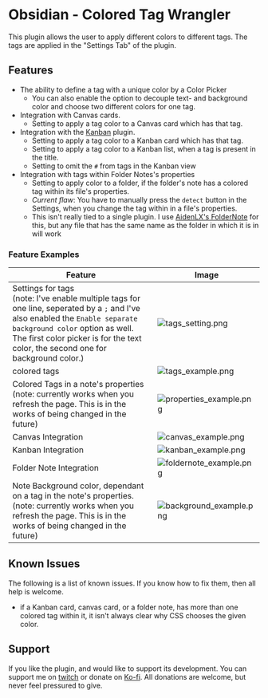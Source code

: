 # Obsidian - Colored Tag Wrangler
This plugin allows the user to apply different colors to different tags.
The tags are applied in the "Settings Tab" of the plugin.

## Features
- The ability to define a tag with a unique color by a Color Picker
  - You can also enable the option to decouple text- and background color and choose two different colors for one tag.
- Integration with Canvas cards.
  - Setting to apply a tag color to a Canvas card which has that tag.
- Integration with the [Kanban](https://github.com/mgmeyers/obsidian-kanban) plugin.
  - Setting to apply a tag color to a Kanban card which has that tag.
  - Setting to apply a tag color to a Kanban list, when a tag is present in the title.
  - Setting to omit the `#` from tags in the Kanban view
- Integration with tags within Folder Notes's properties
  - Setting to apply color to a folder, if the folder's note has a colored tag within its file's properties.
  - *Current flaw*: You have to manually press the `detect` button in the Settings, when you change the tag within in a file's properties.
  - This isn't really tied to a single plugin. I use [AidenLX's FolderNote](https://github.com/aidenlx/alx-folder-note) for this, but any file that has the same name as the folder in which it is in will work

### Feature Examples

| Feature                                                                                                                                                                                                                                                   | Image                                                                                                                                          |
|-----------------------------------------------------------------------------------------------------------------------------------------------------------------------------------------------------------------------------------------------------------|------------------------------------------------------------------------------------------------------------------------------------------------|
| Settings for tags <br> (note: I've enable multiple tags for one line, seperated by a `;` and I've also enabled the `Enable separate background color` option as well. The first color picker is for the text color, the second one for background color.) | ![tags_setting.png](https://raw.githubusercontent.com/code-of-chaos/obsidian-colored_tags_wrangler/master/assets/tags_setting.png)             |
| colored tags                                                                                                                                                                                                                                              | ![tags_example.png](https://raw.githubusercontent.com/code-of-chaos/obsidian-colored_tags_wrangler/master/assets/tags_example.png)             |
| Colored Tags in a note's properties <br> (note: currently works when you refresh the page. This is in the works of being changed in the future)                                                                                                           | ![properties_example.png](https://raw.githubusercontent.com/code-of-chaos/obsidian-colored_tags_wrangler/master/assets/properties_example.png) |
| Canvas Integration                                                                                                                                                                                                                                        | ![canvas_example.png](https://raw.githubusercontent.com/code-of-chaos/obsidian-colored_tags_wrangler/master/assets/canvas_example.png)         |
| Kanban Integration                                                                                                                                                                                                                                        | ![kanban_example.png](https://raw.githubusercontent.com/code-of-chaos/obsidian-colored_tags_wrangler/master/assets/kanban_example.png)         |
| Folder Note Integration                                                                                                                                                                                                                                   | ![foldernote_example.png](https://raw.githubusercontent.com/code-of-chaos/obsidian-colored_tags_wrangler/master/assets/foldernote_example.png) |
| Note Background color, dependant on a tag in the note's properties. <br> (note: currently works when you refresh the page. This is in the works of being changed in the future)                                                                           | ![background_example.png](https://raw.githubusercontent.com/code-of-chaos/obsidian-colored_tags_wrangler/master/assets/background_example.png) |


## Known Issues
The following is a list of known issues. If you know how to fix them, then all help is welcome.
- if a Kanban card, canvas card, or a folder note, has more than one colored tag within it, it isn't always clear why CSS chooses the given color.


## Support
If you like the plugin, and would like to support its development. You can support me on [twitch](https://www.twitch.tv/AnnaSasDev) or donate on [Ko-fi](https://www.twitch.tv/AnnaSasDev).
All donations are welcome, but never feel pressured to give.
